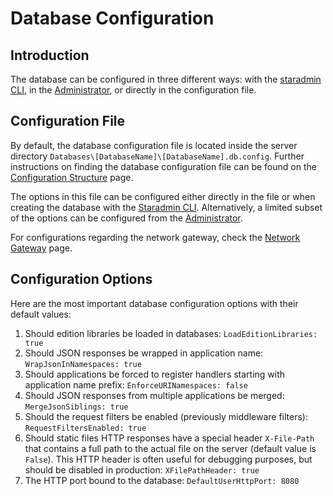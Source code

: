 # Database Configuration

## Introduction

The database can be configured in three different ways: with the [staradmin CLI](../working-with-starcounter/staradmin-cli.md), in the [Administrator](../working-with-starcounter/administrator-web-ui.md), or directly in the configuration file.

## Configuration File

By default, the database configuration file is located inside the server directory `Databases\[DatabaseName]\[DatabaseName].db.config`. Further instructions on finding the database configuration file can be found on the [Configuration Structure](../working-with-starcounter/configuration-structure.md) page.

The options in this file can be configured either directly in the file or when creating the database with the [Staradmin CLI](../working-with-starcounter/staradmin-cli.md). Alternatively, a limited subset of the options can be configured from the [Administrator](../working-with-starcounter/administrator-web-ui.md).

For configurations regarding the network gateway, check the [Network Gateway](../network/network-gateway.md) page.

## Configuration Options

Here are the most important database configuration options with their default values:

1. Should edition libraries be loaded in databases: `LoadEditionLibraries: true`
2. Should JSON responses be wrapped in application name: `WrapJsonInNamespaces: true`
3. Should applications be forced to register handlers starting with application name prefix: `EnforceURINamespaces: false`
4. Should JSON responses from multiple applications be merged: `MergeJsonSiblings: true`
5. Should the request filters be enabled \(previously middleware filters\): `RequestFiltersEnabled: true`
6. Should static files HTTP responses have a special header `X-File-Path` that contains a full path to the actual file on the server \(default value is `False`\). This HTTP header is often useful for debugging purposes, but should be disabled in production: `XFilePathHeader: true`
7. The HTTP port bound to the database: `DefaultUserHttpPort: 8080`

